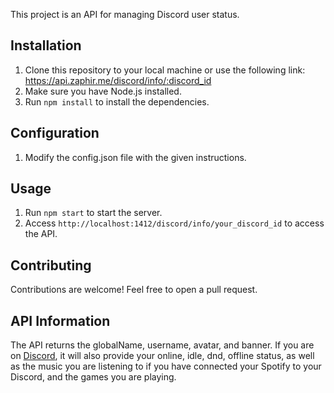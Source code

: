 This project is an API for managing Discord user status.

## Installation

1. Clone this repository to your local machine or use the following link: https://api.zaphir.me/discord/info/:discord_id
2. Make sure you have Node.js installed.
3. Run `npm install` to install the dependencies.

## Configuration

1. Modify the config.json file with the given instructions.

## Usage

1. Run `npm start` to start the server.
2. Access `http://localhost:1412/discord/info/your_discord_id` to access the API.

## Contributing

Contributions are welcome! Feel free to open a pull request.

## API Information
The API returns the globalName, username, avatar, and banner. If you are on [Discord](https://discord.gg/uMCcfcwkPA), it will also provide your online, idle, dnd, offline status, as well as the music you are listening to if you have connected your Spotify to your Discord, and the games you are playing.
